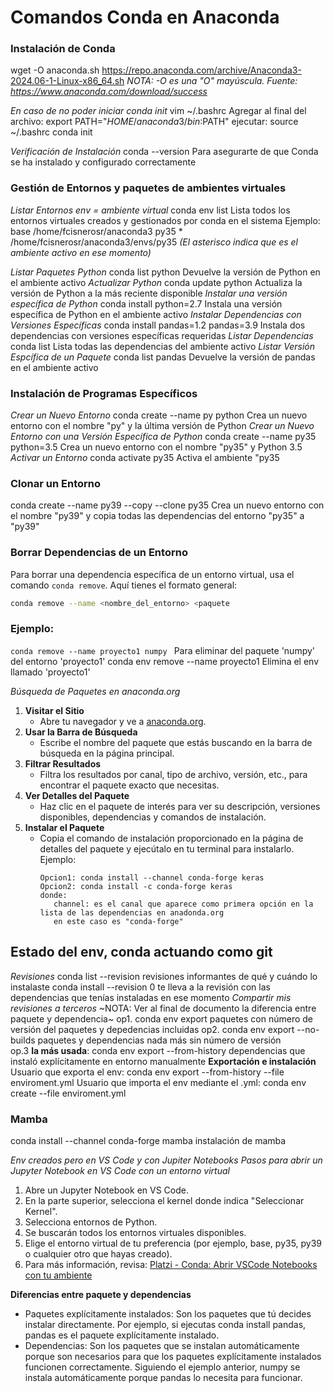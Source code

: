 # Comandos Conda en Anaconda
### Instalación de Conda
wget -O anaconda.sh https://repo.anaconda.com/archive/Anaconda3-2024.06-1-Linux-x86_64.sh
_NOTA: -O es una "O" mayúscula._
_Fuente: https://www.anaconda.com/download/success_

_En caso de no poder iniciar conda init_
vim ~/.bashrc
Agregar al final del archivo:
export PATH="$HOME/anaconda3/bin:$PATH"
ejecutar:
source ~/.bashrc
conda init

_Verificación de Instalación_
conda --version		Para asegurarte de que Conda se ha instalado y configurado correctamente

### Gestión de Entornos y paquetes de ambientes virtuales
_Listar Entornos_
_env = ambiente virtual_
conda env list 		Lista todos los entornos virtuales creados y gestionados por conda en el sistema
Ejemplo:
	base                     /home/fcisnerosr/anaconda3
	py35                  *  /home/fcisnerosr/anaconda3/envs/py35
		_(El asterisco indica que es el ambiente activo en ese momento)_

_Listar Paquetes Python_
conda list python				Devuelve la versión de Python en el ambiente activo
_Actualizar Python_
conda update python				Actualiza la versión de Python a la más reciente disponible
_Instalar una versión específica de Python_
conda install python=2.7			Instala una versión específica de Python en el ambiente activo
_Instalar Dependencias con Versiones Específicas_
conda install pandas=1.2 pandas=3.9		Instala dos dependencias con versiones específicas requeridas
_Listar Dependencias_
conda list					Lista todas las dependencias del ambiente activo
_Listar Versión Espcífica de un Paquete_
conda list pandas				Devuelve la versión de pandas en el ambiente activo

### Instalación de Programas Específicos
_Crear un Nuevo Entorno_
conda create --name py python			Crea un nuevo entorno con el nombre "py" y la última versión de Python
_Crear un Nuevo Entorno con una Versión Específica de Python_
conda create --name py35 python=3.5		Crea un nuevo entorno con el nombre "py35" y Python 3.5
_Activar un Entorno_
conda activate py35				Activa el ambiente "py35

### Clonar un Entorno
conda create --name py39 --copy --clone py35	Crea un nuevo entorno con el nombre "py39" y copia todas las dependencias del entorno "py35" a "py39"

### Borrar Dependencias de un Entorno
Para borrar una dependencia específica de un entorno virtual, usa el comando `conda remove`. Aquí tienes el formato general:
```sh
conda remove --name <nombre_del_entorno> <paquete
```
### Ejemplo:
`conda remove --name proyecto1 numpy `    Para eliminar del paquete 'numpy' del entorno 'proyecto1'
conda env remove --name proyecto1      Elimina el env llamado 'proyecto1'

_Búsqueda de Paquetes en anaconda.org_
1. **Visitar el Sitio**
   - Abre tu navegador y ve a [anaconda.org](https://anaconda.org).
2. **Usar la Barra de Búsqueda**
   - Escribe el nombre del paquete que estás buscando en la barra de búsqueda en la página principal.
3. **Filtrar Resultados**
   - Filtra los resultados por canal, tipo de archivo, versión, etc., para encontrar el paquete exacto que necesitas.
4. **Ver Detalles del Paquete**
   - Haz clic en el paquete de interés para ver su descripción, versiones disponibles, dependencias y comandos de instalación.
5. **Instalar el Paquete**
   - Copia el comando de instalación proporcionado en la página de detalles del paquete y ejecútalo en tu terminal para instalarlo. Ejemplo:
     ```ejemplo:
     Opcion1: conda install --channel conda-forge keras
     Opcion2: conda install -c conda-forge keras
     donde: 
        channel: es el canal que aparece como primera opción en la lista de las dependencias en anadonda.org
        en este caso es "conda-forge"
     ```
## Estado del env, conda actuando como git
_Revisiones_
conda list --revision       revisiones informantes de qué y cuándo lo instalaste
conda install --revision 0  te lleva a la revisión con las dependencias que tenías instaladas en ese momento 
_Compartir mis revisiones a terceros_
~NOTA: Ver al final de documento la diferencia entre paquete y dependencia~
op1. conda env export                paquetes con número de versión del paquetes y depedencias incluidas 
op2. conda env export --no-builds    paquetes y dependencias nada más sin número de versión  
op.3 **la más usada**: conda env export --from-history dependencias que instaló explícitamente en entorno manualmente
**Exportación e instalación**
Usuario que exporta el env:
conda env export --from-history --file enviroment.yml
Usuario que importa el env mediante el .yml:
conda env create --file enviroment.yml

### Mamba
conda install --channel conda-forge mamba   instalación de mamba

_Env creados pero en VS Code y con Jupiter Notebooks_
_Pasos para abrir un Jupyter Notebook en VS Code con un entorno virtual_
1. Abre un Jupyter Notebook en VS Code.
2. En la parte superior, selecciona el kernel donde indica "Seleccionar Kernel".
3. Selecciona entornos de Python.
4. Se buscarán todos los entornos virtuales disponibles.
5. Elige el entorno virtual de tu preferencia (por ejemplo, base, py35, py39 o cualquier otro que hayas creado).
6. Para más información, revisa: [Platzi - Conda: Abrir VSCode Notebooks con tu ambiente](https://platzi.com/home/clases/2434-jupyter-notebook/40396-conda-abrir-vscode-notebooks-con-tu-ambiente/)


**Diferencias entre paquete y dependencias**
* Paquetes explícitamente instalados: Son los paquetes que tú decides instalar directamente. Por ejemplo, si ejecutas conda install pandas, pandas es el paquete explícitamente instalado.
* Dependencias: Son los paquetes que se instalan automáticamente porque son necesarios para que los paquetes explícitamente instalados funcionen correctamente. Siguiendo el ejemplo anterior, numpy se instala automáticamente porque pandas lo necesita para funcionar.
